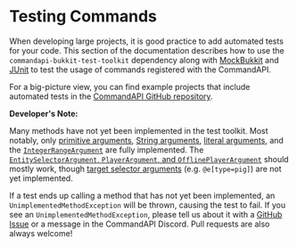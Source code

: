 # Testing Commands

When developing large projects, it is good practice to add automated tests for your code. This section of the documentation describes how to use the `commandapi-bukkit-test-toolkit` dependency along with [MockBukkit](https://github.com/MockBukkit/MockBukkit) and [JUnit](https://junit.org/junit5/) to test the usage of commands registered with the CommandAPI.

For a big-picture view, you can find example projects that include automated tests in the [CommandAPI GitHub repository](https://github.com/JorelAli/CommandAPI/tree/master/examples).

<div class="warning">

**Developer's Note:**

Many methods have not yet been implemented in the test toolkit. Most notably, only [primitive arguments](./argument_primitives.md), [String arguments](./argument_strings.md), [literal arguments](./category_literal_arguments.md), and the [`IntegerRangeArgument`](./argument_range.md) are fully implemented. The [`EntitySelectorArgument`, `PlayerArgument`, and `OfflinePlayerArgument`](./argument_entities.md) should mostly work, though [target selector arguments](https://minecraft.wiki/w/Target_selectors#Target_selector_arguments) (e.g. `@e[type=pig]`) are not yet implemented.

If a test ends up calling a method that has not yet been implemented, an `UnimplementedMethodException` will be thrown, causing the test to fail. If you see an `UnimplementedMethodException`, please tell us about it with a [GitHub Issue](https://github.com/JorelAli/CommandAPI/issues) or a message in the CommandAPI Discord. Pull requests are also always welcome!

</div>
